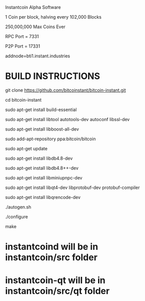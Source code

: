 Instantcoin Alpha Software

1 Coin per block, halving every 102,000 Blocks

250,000,000 Max Coins Ever


RPC Port = 7331

P2P Port = 17331


addnode=bti1.instant.industries



# BUILD INSTRUCTIONS

git clone https://github.com/bitcoinstant/bitcoin-instant.git

cd bitcoin-instant

sudo apt-get install build-essential

sudo apt-get install libtool autotools-dev autoconf libssl-dev

sudo apt-get install libboost-all-dev


sudo add-apt-repository ppa:bitcoin/bitcoin

sudo apt-get update


sudo apt-get install libdb4.8-dev

sudo apt-get install libdb4.8++-dev


sudo apt-get install libminiupnpc-dev

sudo apt-get install libqt4-dev libprotobuf-dev protobuf-compiler

sudo apt-get install libqrencode-dev


./autogen.sh

./configure

make


# instantcoind will be in instantcoin/src folder

# instantcoin-qt will be in instantcoin/src/qt folder
